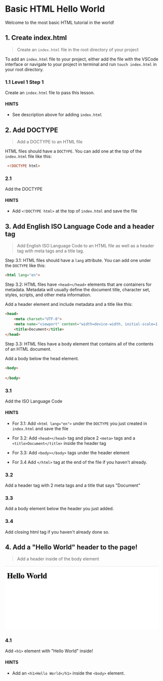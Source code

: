 # Basic HTML Hello World

Welcome to the most basic HTML tutorial in the world!

## 1. Create index.html

> Create an `index.html` file in the root directory of your project

To add an `index.html` file to your project, either add the file with the VSCode interface or
navigate to your project in terminal and run `touch index.html` in your root directory.

### 1.1 Level 1 Step 1

Create an `index.html` file to pass this lesson.

#### HINTS

- See description above for adding `index.html`

## 2. Add DOCTYPE

> Add a DOCTYPE to an HTML file

HTML files should have a `DOCTYPE`. You can add one at the top of the `index.html` file like this:

```html
 <!DOCTYPE html>
```

### 2.1

Add the DOCTYPE

#### HINTS

- Add `<!DOCTYPE html>` at the top of `index.html` and save the file

## 3. Add English ISO Language Code and a header tag

> Add English ISO Language Code to an HTML file as well as a header tag with meta tags and a title tag.

Step 3.1: HTML files should have a `lang` attribute. You can add one under the `DOCTYPE` like this:

```html
<html lang="en">
```

Step 3.2: HTML files have `<head></head>` elements that are containers for metadata. Metadata will usually define the document title, character set, styles, scripts, and other meta information.

Add a header element and include metadata and a title like this:

```html
<head>
    <meta charset="UTF-8">
    <meta name="viewport" content="width=device-width, initial-scale=1.0">
    <title>Document</title>
</head>
```

Step 3.3: HTML files have a body element that contains all of the contents of an HTML document.

Add a body below the head element.

```html
<body>
    
</body>
```

### 3.1

Add the ISO Language Code

#### HINTS

- For 3.1: Add `<html lang="en">` under the `DOCTYPE` you just created in `index.html` and save the file

- For 3.2:  Add `<head></head>` tag and place 2 `<meta>` tags and a `<title>Document</title>` inside the header tag

- For 3.3: Add `<body></body>` tags under the header element

- For 3.4 Add `</html>` tag at the end of the file if you haven't already.


### 3.2

Add a header tag with 2 meta tags and a title that says "Document"

### 3.3

Add a body element below the header you just added.

### 3.4

Add closing html tag if you haven't already done so.

## 4. Add a "Hello World" header to the page!

> Add a header inside of the body element

![Hello World Header](https://github.com/ahoward2/basic-html-tutorial/blob/master/src/images/helloworld.png?raw=true "Hello World Header")

### 4.1

Add `<h1>` element with "Hello World" inside!

#### HINTS

- Add an `<h1>Hello World</h1>` inside the `<body>` element.




